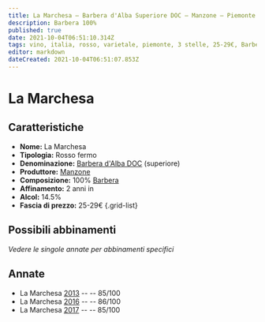 ```yaml
---
title: La Marchesa – Barbera d'Alba Superiore DOC – Manzone – Piemonte (IT) – 25-29€ – 3★
description: Barbera 100%
published: true
date: 2021-10-04T06:51:10.314Z
tags: vino, italia, rosso, varietale, piemonte, 3 stelle, 25-29€, Barbera
editor: markdown
dateCreated: 2021-10-04T06:51:07.853Z
---
```


 # La Marchesa

## Caratteristiche
- **Nome:** La Marchesa
- **Tipologia:** Rosso fermo
- **Denominazione:** [Barbera d'Alba DOC](/denominazioni/Italia/Piemonte/DOC/Barbera-d-Alba) (superiore)
- **Produttore:** [Manzone](/produttori/Italia/Piemonte/Manzone)
- **Composizione:** 100% [Barbera](/vitigni/Italia/bacca-nera/barbera)
- **Affinamento:** 2 anni in
- **Alcol:** 14.5%
- **Fascia di prezzo:** 25-29€
{.grid-list}

## Possibili abbinamenti
*Vedere le singole annate per abbinamenti specifici*

## Annate
- La Marchesa [2013](vini/Italia/Piemonte/Manzone/La-Marchesa/2013) -- <span class="star-3"></span> -- 85/100
- La Marchesa [2016](vini/Italia/Piemonte/Manzone/La-Marchesa/2016) -- <span class="star-3"></span> -- 86/100
- La Marchesa [2017](vini/Italia/Piemonte/Manzone/La-Marchesa/2017) -- <span class="star-3"></span> -- 85/100


